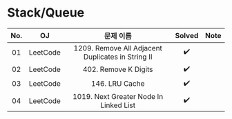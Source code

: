 # Stack/Queue


|          No.          |        OJ        |        문제 이름         |        Solved         |     Note   |
| :-----: |  :--------: |:---------------------: | :-----: |:-----: |
| 01 | LeetCode | 1209. Remove All Adjacent Duplicates in String II | ✔️ |  |
| 02 | LeetCode | 402. Remove K Digits | ✔️ |  |
| 03 | LeetCode | 146. LRU Cache | ✔️ |  |
| 04 | LeetCode | 1019. Next Greater Node In Linked List | ✔️ |  |
